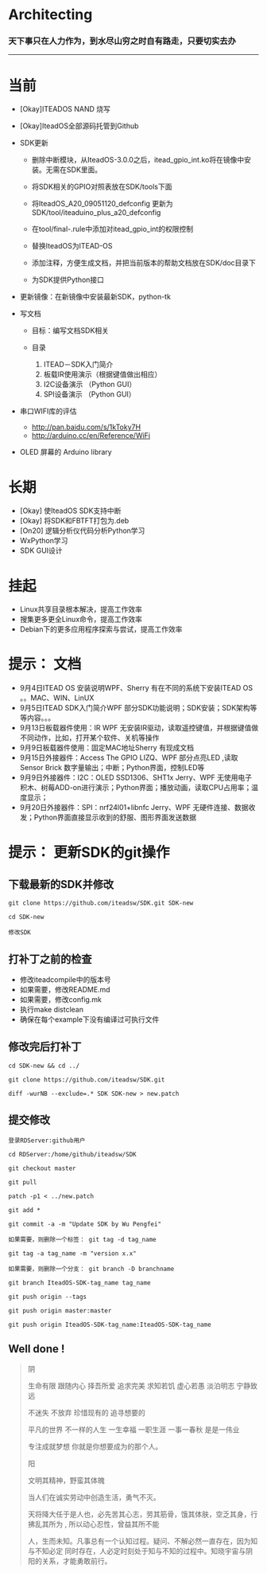 # Architecting
### 天下事只在人力作为，到水尽山穷之时自有路走，只要切实去办
--------------------------------------------------------------------------------

# 当前

- [Okay]ITEADOS NAND 烧写
- [Okay]IteadOS全部源码托管到Github

- SDK更新
  - 删除中断模块，从IteadOS-3.0.0之后，itead_gpio_int.ko将在镜像中安装。无需在SDK里面。
  - 将SDK相关的GPIO对照表放在SDK/tools下面
  - 将IteadOS_A20_09051120_defconfig 更新为SDK/tool/iteaduino_plus_a20_defconfig
  - 在tool/final-.rule中添加对itead_gpio_int的权限控制
  - 替换IteadOS为ITEAD-OS

  - 添加注释，方便生成文档，并把当前版本的帮助文档放在SDK/doc目录下
  - 为SDK提供Python接口


- 更新镜像：在新镜像中安装最新SDK，python-tk
- 写文档
  - 目标：编写文档SDK相关
  - 目录

      1. ITEAD－SDK入门简介
      2. 板载IR使用演示（根据键值做出相应）
      3. I2C设备演示 （Python GUI）
      4. SPI设备演示 （Python GUI）
      
- 串口WIFI库的评估
  - http://pan.baidu.com/s/1kToky7H
  - http://arduino.cc/en/Reference/WiFi

- OLED 屏幕的 Arduino library

# 长期

- [Okay] 使IteadOS SDK支持中断
- [Okay] 将SDK和FBTFT打包为.deb
- [On20] 逻辑分析仪代码分析Python学习
- WxPython学习
- SDK GUI设计

# 挂起

- Linux共享目录根本解决，提高工作效率
- 搜集更多更全Linux命令，提高工作效率
- Debian下的更多应用程序探索与尝试，提高工作效率


# 提示： 文档

- 9月4日ITEAD OS 安装说明WPF、Sherry 有在不同的系统下安装ITEAD OS 。。MAC、WIN、LinUX
- 9月5日ITEAD SDK入门简介WPF 部分SDK功能说明；SDK安装；SDK架构等等内容。。。
- 9月13日板载器件使用：IR WPF 无安装IR驱动，读取遥控键值，并根据键值做不同动作，比如，打开某个软件、关机等操作
- 9月9日板载器件使用：固定MAC地址Sherry 有现成文档
- 9月15日外接器件：Access The GPIO LIZQ、WPF 部分点亮LED ,读取Sensor Brick 数字量输出；中断；Python界面，控制LED等
- 9月9日外接器件：I2C：OLED SSD1306、SHT1x Jerry、WPF
  无使用电子积木、树莓ADD-on进行演示；Python界面；播放动画，读取CPU占用率；温度显示；
- 9月20日外接器件：SPI：nrf24l01+libnfc Jerry、WPF 无硬件连接、数据收发；Python界面直接显示收到的舒服、图形界面发送数据


# 提示： 更新SDK的git操作

## 下载最新的SDK并修改

    git clone https://github.com/iteadsw/SDK.git SDK-new
    
    cd SDK-new
    
    修改SDK

## 打补丁之前的检查

- 修改iteadcompile中的版本号
- 如果需要，修改README.md
- 如果需要，修改config.mk
- 执行make distclean
- 确保在每个example下没有编译过可执行文件

## 修改完后打补丁

    cd SDK-new && cd ../
    
    git clone https://github.com/iteadsw/SDK.git
    
    diff -wurNB --exclude=.* SDK SDK-new > new.patch

## 提交修改

    登录RDServer:github用户
    
    cd RDServer:/home/github/iteadsw/SDK
    
    git checkout master
    
    git pull
    
    patch -p1 < ../new.patch
    
    git add *
    
    git commit -a -m "Update SDK by Wu Pengfei"
    
    如果需要，则删除一个标签： git tag -d tag_name
    
    git tag -a tag_name -m "version x.x"
    
    如果需要，则删除一个分支： git branch -D branchname
    
    git branch IteadOS-SDK-tag_name tag_name
    
    git push origin --tags
    
    git push origin master:master
    
    git push origin IteadOS-SDK-tag_name:IteadOS-SDK-tag_name

## Well done !

> 
> 阴
> 
> 生命有限 跟随内心 择吾所爱 追求完美 求知若饥 虚心若愚 淡泊明志 宁静致远
> 
> 不迷失 不放弃 珍惜现有的 追寻想要的
> 
> 平凡的世界 不一样的人生 一生幸福 一职生涯 一事一春秋 是是一伟业 
> 
> 专注成就梦想 你就是你想要成为的那个人。
> 
> 阳
>
> 文明其精神，野蛮其体魄
>
> 当人们在诚实劳动中创造生活，勇气不灭。
> 
> 天将降大任于是人也，必先苦其心志，劳其筋骨，饿其体肤，空乏其身，行拂乱其所为
> , 所以动心忍性，曾益其所不能
> 
> 人，生而未知。凡事总有一个认知过程。疑问、不解必然一直存在，因为知与不知必定
> 同时存在，人必定时刻处于知与不知的过程中。知晓宇宙与阴阳的关系，才能勇敢前行。
>
